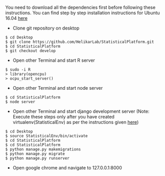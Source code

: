 You need to download all the dependencies first before following these instructions. You can find step by step installation instructions for Ubuntu 16.04 [here](https://github.com/HelikarLab/StatisticalPlatform/wiki/Installation)
* Clone git repository on desktop
```
$ cd Desktop
$ git clone https://github.com/HelikarLab/StatisticalPlatform.git
$ cd StatisticalPlatform
$ git checkout develop

```
* Open other Terminal and start R server
```
$ sudo -i R
> library(opencpu)
> ocpu_start_server()
```
* Open other Terminal and start node server
```
$ cd StatisticalPlatform
$ node server
```

* Open other Terminal and start django development server
(Note: Execute these steps only after you have created virtualenv(StatisticalEnv) as per the instructions given [here](https://github.com/HelikarLab/StatisticalPlatform/wiki/Installation))
```
$ cd Desktop
$ source StatisticalEnv/bin/activate
$ cd StatisticalPlatform
$ cd StatisticalPlatform
$ python manage.py makemigrations
$ python manage.py migrate
$ python manage.py runserver
```

* Open google chrome and navigate to 127.0.0.1:8000
